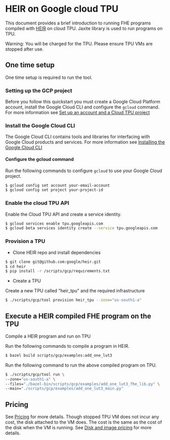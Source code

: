 # HEIR on Google cloud TPU

This document provides a brief introduction to running FHE programs compiled
with [HEIR](https://heir.dev) on cloud TPU. Jaxite library is used to run
programs on TPU.

Warning: You will be charged for the TPU. Please ensure TPU VMs are stopped
after use.

## One time setup

One time setup is required to run the tool.

### Setting up the GCP project

Before you follow this quickstart you must create a Google Cloud Platform
account, install the Google Cloud CLI and configure the `gcloud` command. For
more information see
[Set up an account and a Cloud TPU project](https://cloud.google.com/tpu/docs/setup-gcp-account)

### Install the Google Cloud CLI

The Google Cloud CLI contains tools and libraries for interfacing with Google
Cloud products and services. For more information see
[Installing the Google Cloud CLI](https://cloud.google.com/sdk/docs/install)

#### Configure the gcloud command

Run the following commands to configure `gcloud` to use your Google Cloud
project.

```sh
$ gcloud config set account your-email-account
$ gcloud config set project your-project-id
```

### Enable the cloud TPU API

Enable the Cloud TPU API and create a service identity.

```sh
$ gcloud services enable tpu.googleapis.com
$ gcloud beta services identity create --service tpu.googleapis.com
```

### Provision a TPU

- Clone HEIR repo and install dependencies

```sh
$ git clone git@github.com:google/heir.git
$ cd heir
$ pip install -r /scripts/gcp/requirements.txt
```

- Create a TPU

Create a new TPU called "heir_tpu" and the required infrastructure

```sh
$ ./scripts/gcp/tool provision heir_tpu --zone="us-south1-a"
```

## Execute a HEIR compiled FHE program on the TPU

Compile a HEIR program and run on TPU

Run the following commands to compile a program in HEIR.

```sh
$ bazel build scripts/gcp/examples:add_one_lut3
```

Run the following command to run the above compiled program on TPU.

```sh
$ ./scripts/gcp/tool run \
--zone="us-south1-a" \
--files="./bazel-bin/scripts/gcp/examples/add_one_lut3_fhe_lib.py" \
--main="./scripts/gcp/examples/add_one_lut3_main.py"
```

## Pricing

See [Pricing](https://cloud.google.com/tpu/pricing) for more details. Though
stopped TPU VM does not incur any cost, the disk attached to the VM does. The
cost is the same as the cost of the disk when the VM is running. See
[Disk and image pricing](https://cloud.google.com/compute/disks-image-pricing#disk)
for more details.
